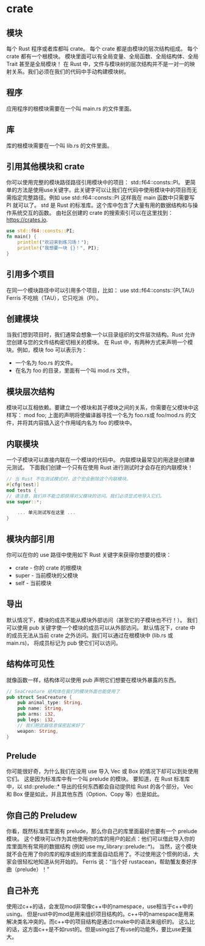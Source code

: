 # crate

## 模块
每个 Rust 程序或者库都叫 crate。
每个 crate 都是由模块的层次结构组成。
每个 crate 都有一个根模块。
模块里面可以有全局变量、全局函数、全局结构体、全局 Trait 甚至是全局模块！
在 Rust 中，文件与模块树的层次结构并不是一对一的映射关系。我们必须在我们的代码中手动构建模块树。
## 程序
应用程序的根模块需要在一个叫 main.rs 的文件里面。
## 库
库的根模块需要在一个叫 lib.rs 的文件里面。
##  引用其他模块和 crate
你可以使用完整的模块路径路径引用模块中的项目： std::f64::consts::PI。
更简单的方法是使用use关键字。此关键字可以让我们在代码中使用模块中的项目而无需指定完整路径。例如 use std::f64::consts::PI 这样我在 main 函数中只需要写 PI 就可以了。
std 是 Rust 的标准库。这个库中包含了大量有用的数据结构和与操作系统交互的函数。
由社区创建的 crate 的搜索索引可以在这里找到： https://crates.io.
```rust
use std::f64::consts::PI;
fn main() {
    println!("欢迎来到练习场！");
    println!("我想要一块 {}！", PI);
}
```

## 引用多个项目
在同一个模块路径中可以引用多个项目，比如：
use std::f64::consts::{PI,TAU}
Ferris 不吃桃（TAU），它只吃派（PI）。 
## 创建模块
当我们想到项目时，我们通常会想象一个以目录组织的文件层次结构。Rust 允许您创建与您的文件结构密切相关的模块。
在 Rust 中，有两种方式来声明一个模块。例如，模块 foo 可以表示为：
- 一个名为 foo.rs 的文件。
- 在名为 foo 的目录，里面有一个叫 mod.rs 文件。

## 模块层次结构
模块可以互相依赖。要建立一个模块和其子模块之间的关系，你需要在父模块中这样写：
mod foo;
上面的声明将使编译器寻找一个名为 foo.rs或 foo/mod.rs 的文件，并将其内容插入这个作用域内名为 foo 的模块中。

## 内联模块
一个子模块可以直接内联在一个模块的代码中。
内联模块最常见的用途是创建单元测试。 下面我们创建一个只有在使用 Rust 进行测试时才会存在的内联模块！
```rust
// 当 Rust 不在测试模式时，这个宏会删除这个内联模块。
#[cfg(test)]
mod tests {
// 请注意，我们并不能立即获得对父模块的访问。我们必须显式地导入它们。
use super::*;

    ... 单元测试写在这里 ...
}
```

## 模块内部引用
你可以在你的 use 路径中使用如下 Rust 关键字来获得你想要的模块：

- crate - 你的 crate 的根模块
- super - 当前模块的父模块
- self - 当前模块

## 导出
默认情况下，模块的成员不能从模块外部访问（甚至它的子模块也不行！）。 我们可以使用 pub 关键字使一个模块的成员可以从外部访问。
默认情况下，crate 中的成员无法从当前 crate 之外访问。我们可以通过在根模块中 (lib.rs 或 main.rs)， 将成员标记为 pub 使它们可以访问。

## 结构体可见性
就像函数一样，结构体可以使用 pub 声明它们想要在模块外暴露的东西。
```rust
// SeaCreature 结构体在我们的模块外面也能使用了
pub struct SeaCreature {
    pub animal_type: String,
    pub name: String,
    pub arms: i32,
    pub legs: i32,
    // 我们把武器信息保密起来好了
    weapon: String,
}
```

## Prelude
你可能很好奇，为什么我们在没用 use 导入 Vec 或 Box 的情况下却可以到处使用它们。 这是因为标准库中有一个叫 prelude 的模块。
要知道，在 Rust 标准库中，以 std::prelude::* 导出的任何东西都会自动提供给 Rust 的各个部分。 Vec 和 Box 便是如此，并且其他东西（Option、Copy 等）也是如此。

## 你自己的 Preludew
你看，既然标准库里面有 prelude，那么你自己的库里面最好也要有一个 prelude 模块。 这个模块可以作为其他使用你的库的用户的起点：他们可以借此导入你的库里面所有常用的数据结构 (例如 use my_library::prelude::*)。 当然，这个模块就不会在用了你的库的程序或别的库里面自动启用了。不过使用这个惯例的话，大家会很轻松地知道从何开始的。
Ferris 说：“当个好 rustacean，帮助蟹友奏好序曲（prelude）！”

## 自己补充
使用过c++的话，会发现mod非常像c++中的namespace，use相当于c++中的using。
但是rust中的mod是用来组织项目结构的。c++中的namespace是用来解决类名冲突的。而c++中的项目结构是通过cmake中的语法来组织的。
这么比的话，这方面c++是不如rust的。但是using出了有use的功能外，要比use更强大。